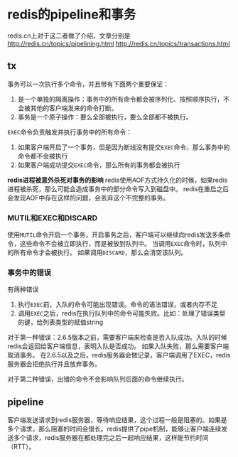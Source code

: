 # redis的pipeline和事务

redis.cn上对于这二者做了介绍，文章分别是
<http://redis.cn/topics/pipelining.html>
<http://redis.cn/topics/transactions.html>

## tx

事务可以一次执行多个命令，并且带有下面两个重要保证：
1. 是一个单独的隔离操作：事务中的所有命令都会被序列化、按照顺序执行，不会被其他的客户端发来的命令打断。
2. 事务是一个原子操作：要么全部被执行，要么全部都不被执行。

``EXEC``命令负责触发并执行事务中的所有命令：
1. 如果客户端开启了一个事务，但是因为断线没有提交``EXEC``命令，那么事务中的命令都不会被执行
2. 如果客户端成功提交``EXEC``命令，那么所有的事务都会被执行

<strong>redis进程被意外杀死对事务的影响</strong>
redis使用AOF方式持久化的时候，如果redis进程被杀死，那么可能会造成事务中的部分命令写入到磁盘中。
redis在重启之后会发现AOF中存在这样的问题，会丢弃这个不完整的事务。

### MUTIL和EXEC和DISCARD

使用``MUTIL``命令开启一个事务，开启事务之后，客户端可以继续向redis发送多条命令，这些命令不会被立即执行，而是被放到队列中。
当调用``EXEC``命令时，队列中的所有命令才会被执行。
如果调用``DISCARD``，那么会清空该队列。

### 事务中的错误

有两种错误
1. 执行``EXEC``前，入队的命令可能出现错误。命令的语法错误，或者内存不足
2. 调用``EXEC``之后，redis在执行队列中的命令可能失败。比如：处理了错误类型的键，给列表类型的赋值string

对于第一种错误：2.6.5版本之前，需要客户端来检查是否入队成功。入队的时候redis会返回给客户端信息，表明入队是否成功。
如果入队失败，那么需要客户端取消事务。
在2.6.5以及之后，redis服务器会做记录，客户端调用了EXEC，redis服务器会拒绝执行并且放弃事务。

对于第二种错误，出错的命令不会影响队列后面的命令继续执行。

## pipeline

客户端发送请求到redis服务器，等待响应结果，这个过程一般是阻塞的。如果是多个请求，那么阻塞的时间会很长。redis提供了pipe机制，能够让客户端连续发送多个请求，redis服务器在都处理完之后一起响应结果，这样能节约时间（RTT）。

